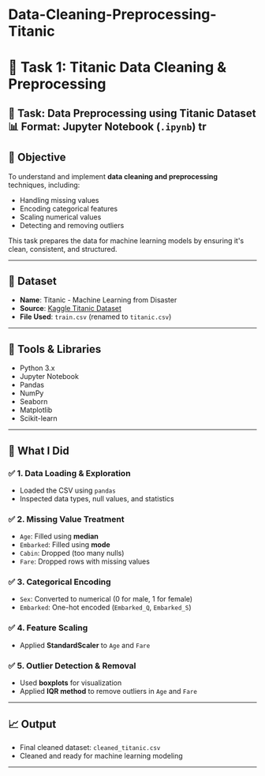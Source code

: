 # Data-Cleaning-Preprocessing-Titanic

# 🚢 Task 1: Titanic Data Cleaning & Preprocessing
📁 **Task**: Data Preprocessing using Titanic Dataset  
📊 **Format**: Jupyter Notebook (`.ipynb`)
tr
---

## 📌 Objective

To understand and implement **data cleaning and preprocessing** techniques, including:
- Handling missing values
- Encoding categorical features
- Scaling numerical values
- Detecting and removing outliers

This task prepares the data for machine learning models by ensuring it's clean, consistent, and structured.

---

## 📂 Dataset

- **Name**: Titanic - Machine Learning from Disaster
- **Source**: [Kaggle Titanic Dataset](https://www.kaggle.com/datasets/yasserh/titanic-dataset)
- **File Used**: `train.csv` (renamed to `titanic.csv`)

---

## 🧰 Tools & Libraries

- Python 3.x
- Jupyter Notebook
- Pandas
- NumPy
- Seaborn
- Matplotlib
- Scikit-learn

---

## 🧠 What I Did

### ✅ 1. Data Loading & Exploration
- Loaded the CSV using `pandas`
- Inspected data types, null values, and statistics

### ✅ 2. Missing Value Treatment
- `Age`: Filled using **median**
- `Embarked`: Filled using **mode**
- `Cabin`: Dropped (too many nulls)
- `Fare`: Dropped rows with missing values

### ✅ 3. Categorical Encoding
- `Sex`: Converted to numerical (0 for male, 1 for female)
- `Embarked`: One-hot encoded (`Embarked_Q`, `Embarked_S`)

### ✅ 4. Feature Scaling
- Applied **StandardScaler** to `Age` and `Fare`

### ✅ 5. Outlier Detection & Removal
- Used **boxplots** for visualization
- Applied **IQR method** to remove outliers in `Age` and `Fare`

---

## 📈 Output

- Final cleaned dataset: `cleaned_titanic.csv`
- Cleaned and ready for machine learning modeling

---
